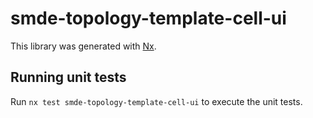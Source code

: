 # smde-topology-template-cell-ui

This library was generated with [Nx](https://nx.dev).

## Running unit tests

Run `nx test smde-topology-template-cell-ui` to execute the unit tests.
